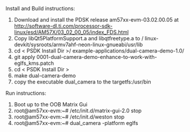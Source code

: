Install and Build instructions:
1. Download and install the PDSK release am57xx-evm-03.02.00.05 at http://software-dl.ti.com/processor-sdk-linux/esd/AM57X/03_02_00_05/index_FDS.html
2. Copy libQt5PlatformSupport.a and libqtfreetype.a to <PSDK Install Dir>/ linux-devkit/sysroots/armv7ahf-neon-linux-gnueabi/usr/lib
3. cd < PSDK Install Dir >/ example-applications/dual-camera-demo-1.0/
4. git apply 0001-dual-camera-demo-enhance-to-work-with-eglfs_kms.patch
5. cd < PSDK Install Dir >
6. make dual-camera-demo
7. copy the executable dual_camera to the targetfs:/usr/bin

Run instructions:
1. Boot up to the OOB Matrix Gui
2. root@am57xx-evm:~# /etc/init.d/matrix-gui-2.0 stop
3. root@am57xx-evm:~# /etc/init.d/weston stop
4. root@am57xx-evm:~# dual_camera -platform eglfs


